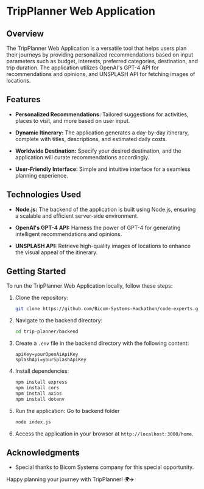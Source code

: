 # TripPlanner Web Application

## Overview

The TripPlanner Web Application is a versatile tool that helps users plan their journeys by providing personalized recommendations based on input parameters such as budget, interests, preferred categories, destination, and trip duration. The application utilizes OpenAI's GPT-4 API for recommendations and opinions, and UNSPLASH API for fetching images of locations.

## Features

- **Personalized Recommendations:** Tailored suggestions for activities, places to visit, and more based on user input.
  
- **Dynamic Itinerary:** The application generates a day-by-day itinerary, complete with titles, descriptions, and estimated daily costs.
  
- **Worldwide Destination:** Specify your desired destination, and the application will curate recommendations accordingly.

- **User-Friendly Interface:** Simple and intuitive interface for a seamless planning experience.

## Technologies Used

- **Node.js:** The backend of the application is built using Node.js, ensuring a scalable and efficient server-side environment.

- **OpenAI's GPT-4 API:** Harness the power of GPT-4 for generating intelligent recommendations and opinions.

- **UNSPLASH API:** Retrieve high-quality images of locations to enhance the visual appeal of the itinerary.

## Getting Started

To run the TripPlanner Web Application locally, follow these steps:

1. Clone the repository:
    ```bash
    git clone https://github.com/Bicom-Systems-Hackathon/code-experts.git
    ```

2. Navigate to the backend directory:
    ```bash
    cd trip-planner/backend
    ```

3. Create a `.env` file in the backend directory with the following content:
    ```env
    apiKey=yourOpenAiApiKey
    splashApi=yourSplashApiKey
    ```

4. Install dependencies:
    ```bash
    npm install express
    npm install cors
    npm install axios
    npm install dotenv
    ```

5. Run the application:
    Go to backend folder
    ```bash
    node index.js
    ```

6. Access the application in your browser at `http://localhost:3000/home`.


## Acknowledgments

- Special thanks to Bicom Systems company for this special opportunity.

Happy planning your journey with TripPlanner! 🌍✈️
